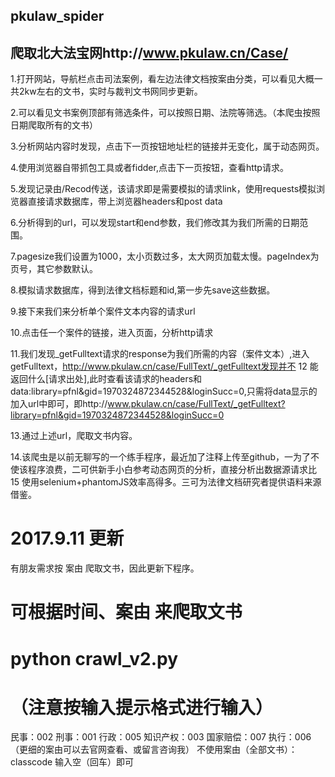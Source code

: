 ## pkulaw_spider
## 爬取北大法宝网http://www.pkulaw.cn/Case/

1.打开网站，导航栏点击司法案例，看左边法律文档按案由分类，可以看见大概一共2kw左右的文书，实时与裁判文书网同步更新。

2.可以看见文书案例顶部有筛选条件，可以按照日期、法院等筛选。（本爬虫按照日期爬取所有的文书）

3.分析网站内容时发现，点击下一页按钮地址栏的链接并无变化，属于动态网页。

4.使用浏览器自带抓包工具或者fidder,点击下一页按钮，查看http请求。

5.发现记录由/Recod传送，该请求即是需要模拟的请求link，使用requests模拟浏览器直接请求数据库，带上浏览器headers和post data

6.分析得到的url，可以发现start和end参数，我们修改其为我们所需的日期范围。

7.pagesize我们设置为1000，太小页数过多，太大网页加载太慢。pageIndex为页号，其它参数默认。

8.模拟请求数据库，得到法律文档标题和id,第一步先save这些数据。

9.接下来我们来分析单个案件文本内容的请求url

10.点击任一个案件的链接，进入页面，分析http请求

11.我们发现_getFulltext请求的response为我们所需的内容（案件文本）,进入getFulltext，http://www.pkulaw.cn/case/FullText/_getFulltext发现并不
12 能返回什么[请求出处],此时查看该请求的headers和data:library=pfnl&gid=1970324872344528&loginSucc=0,只需将data显示的加入url中即可，即http://www.pkulaw.cn/case/FullText/_getFulltext?library=pfnl&gid=1970324872344528&loginSucc=0

13.通过上述url，爬取文书内容。

14.该爬虫是以前无聊写的一个练手程序，最近加了注释上传至github，一为了不使该程序浪费，二可供新手小白参考动态网页的分析，直接分析出数据源请求比
15 使用selenium+phantomJS效率高得多。三可为法律文档研究者提供语料来源借鉴。


# 2017.9.11 更新 
有朋友需求按 案由 爬取文书，因此更新下程序。
# 可根据时间、案由 来爬取文书  
# python crawl_v2.py
# （注意按输入提示格式进行输入）
民事：002
刑事：001
行政：005
知识产权：003
国家赔偿：007
执行：006
（更细的案由可以去官网查看、或留言咨询我）
不使用案由（全部文书）：classcode 输入空（回车）即可
